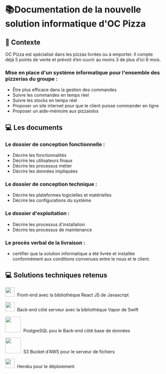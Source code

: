 # 📚Documentation de la nouvelle solution informatique d'OC Pizza

## 📌 Contexte
OC Pizza est spécialisé dans les pizzas livrées ou à emporter. Il compte déjà 5 points de vente et prévoit d’en ouvrir au moins 3 de plus d’ici 6 mois.

### Mise en place d'un système informatique pour l'ensemble des pizzerias du groupe :
- Être plus efficace dans la gestion des commandes
- Suivre les commandes en temps réel
- Suivre les stocks en temps réel
- Proposer un site internet pour que le client puisse commander en ligne
- Proposer un aide-mémoire aux pizzaiolos

## 💻 Les documents

### Le dossier de conception fonctionnelle :
- Décrire les fonctionnalités
- Décrire les utilisateurs finaux
- Décrire les processus métier
- Décrire les données impliquées

### Le dossier de conception technique :
- Décrire les plateformes logicielles et matérielles
- Décrire les configurations du système

### Le dossier d'exploitation :
- Décrire les processus d'installation
- Décrire les processus de maintenance

### Le procès verbal de la livraison :
- certifier que la solution informatique a été livrée et installée conformément aux conditions convenues entre le nous et le client.

## 💻 Solutions techniques retenus

<img src="https://i.imgur.com/a9tiFVE.png" width=auto height=30>&nbsp; Front-end avec la bibliothèque React JS de Javascript

<img src="https://i.imgur.com/jHtsrSK.png" width=auto height="30">&nbsp; Back-end côté serveur avec la bibliothèque Vapor de Swift

<img src="https://i.imgur.com/rQCdGr9.png" width="50" height=auto>&nbsp; PostgreSQL pou le Back-end côté base de données

<img src="https://i.imgur.com/dOyc2Oe.jpg" width="50" height=auto>&nbsp; S3 Bucket d'AWS pour le serveur de fichiers

<img src="https://i.imgur.com/IRtj4VC.jpg" width=auto height="30">&nbsp; Heroku pour le déploiement
